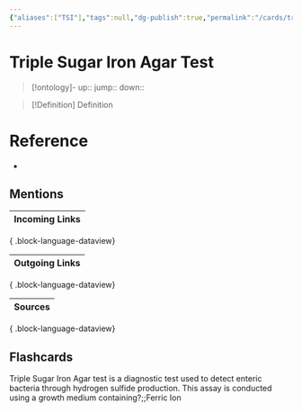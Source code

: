 ```yaml
---
{"aliases":["TSI"],"tags":null,"dg-publish":true,"permalink":"/cards/triple-sugar-iron-agar-test/","dgPassFrontmatter":true}
---
```


# Triple Sugar Iron Agar Test

> [!ontology]-
> up:: 
> jump:: 
> down:: 

> [!Definition] Definition

# Reference

- 

## Mentions

| Incoming Links |
| -------------- |

{ .block-language-dataview}

| Outgoing Links |
| -------------- |

{ .block-language-dataview}

| Sources |
| ------- |

{ .block-language-dataview}

## Flashcards

Triple Sugar Iron Agar test is a diagnostic test used to detect enteric  
bacteria through hydrogen sulfide production. This assay is conducted using a growth medium containing?;;Ferric Ion